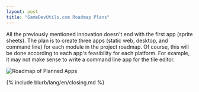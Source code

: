 ```yaml
---
layout: post
title: "GameDevUtils.com Roadmap Plans"
---
```


All the previously mentioned innovation doesn't end with the first app (sprite sheets). The plan is to create three apps (static web, desktop, and command line) for each module in the project roadmap. Of course, this will be done according to each app's feasibility for each platform. For example, it may not make sense to write a command line app for the tile editor.

![Roadmap of Planned Apps]({{baseurl}}/images/GameDevUtils-com-roadmap.png)

{% include blurb/lang/en/closing.md %}